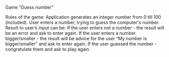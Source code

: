 Game “Guess number”

Rules of the game:
Application generates an integer number from 0 till 100 (included).
User enters a number, trying to guess the computer's number.
Result to user’s input can be:
If the user enters not a number - the result will be an error and ask to enter again.
If the user enters a number bigger/smaller - the result will be advice for the user “My number is bigger/smaller” and ask to enter again.
If the user guessed the number - congratulate them and ask to play again.
